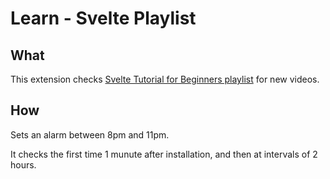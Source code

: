 # Learn - Svelte Playlist

## What

This extension checks [Svelte Tutorial for Beginners playlist](https://www.youtube.com/playlist?list=PL4cUxeGkcC9hlbrVO_2QFVqVPhlZmz7tO) for new videos.

## How

Sets an alarm between 8pm and 11pm.

It checks the first time 1 munute after installation, and then at intervals of 2 hours.
